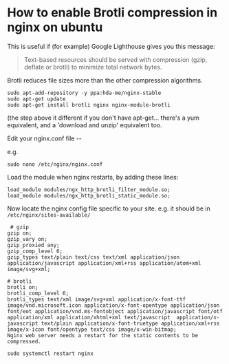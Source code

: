 ﻿# How to enable Brotli compression in nginx on ubuntu

This is useful if (for example) Google Lighthouse gives you this message:

> Text-based resources should be served with compression (gzip, deflate or brotli) to minimize total network bytes.

Brotli reduces file sizes more than the other compression algorithms.

	sudo apt-add-repository -y ppa:hda-me/nginx-stable
	sudo apt-get update
	sudo apt-get install brotli nginx nginx-module-brotli

(the step above it different if you don't have apt-get... there's a yum equivalent, and a 'download and unzip' equivalent too.

Edit your nginx.conf file --

e.g.

	sudo nano /etc/nginx/nginx.conf

Load the module when nginx restarts, by adding these lines:

	load_module modules/ngx_http_brotli_filter_module.so;
	load_module modules/ngx_http_brotli_static_module.so;

Now locate the nginx config file specific to your site. e.g. it should be in `/etc/nginx/sites-available/`

	 # gzip
	gzip on;
	gzip_vary on;
	gzip_proxied any;
	gzip_comp_level 6;
	gzip_types text/plain text/css text/xml application/json application/javascript application/xml+rss application/atom+xml image/svg+xml;

	# brotli
	brotli on;
	brotli_comp_level 6;
	brotli_types text/xml image/svg+xml application/x-font-ttf image/vnd.microsoft.icon application/x-font-opentype application/json font/eot application/vnd.ms-fontobject application/javascript font/otf application/xml application/xhtml+xml text/javascript  application/x-javascript text/plain application/x-font-truetype application/xml+rss image/x-icon font/opentype text/css image/x-win-bitmap;
	Nginx web server needs a restart for the static contents to be compressed.

	sudo systemctl restart nginx